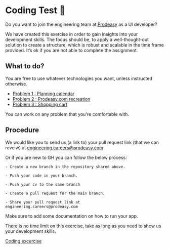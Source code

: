 # Coding Test 👋

Do you want to join the engineering team at [Prodeasy](https://prodeasy.com) as a UI developer? 

We have created this exercise in order to gain insights into your development skills. The focus should be, to apply a well-thought-out solution to create a structure, which is robust and scalable in the time frame provided. It’s ok if you are not able to complete the assignment. 


## What to do?

You are free to use whatever technologies you want, unless instructed otherwise.

- [Problem 1 : Planning calendar](https://wiki.prodeasy.com/ui-coding-tests#exercise-1-planning-calendar)
- [Problem 2 : Prodeasy.com recreation](https://wiki.prodeasy.com/ui-coding-tests#exercise-2-recreate-prodeasy-website)
- [Problem 3 : Shopping cart](https://wiki.prodeasy.com/ui-coding-tests#exercise-3-shopping-cart)

You can work on any problem that you're comfortable with.

## Procedure

We would like you to send us (a link to) your pull request link (that we can reveiw) at engineering.careers@prodeasy.com  

Or if you are new to GH you can follow the below process:

```
- Create a new branch in the repository shared above.

- Push your code in your branch.

- Push your cv to the same branch

- Create a pull request for the main branch.

- Share your pull request link at 
engineering.careers@prodeasy.com
```

Make sure to add some documentation on how to run your app.

There is no time limit on this exercise, take as long as you need to show us your development skills.

[Coding excercise](https://wiki.prodeasy.com/ui-coding-tests) 
